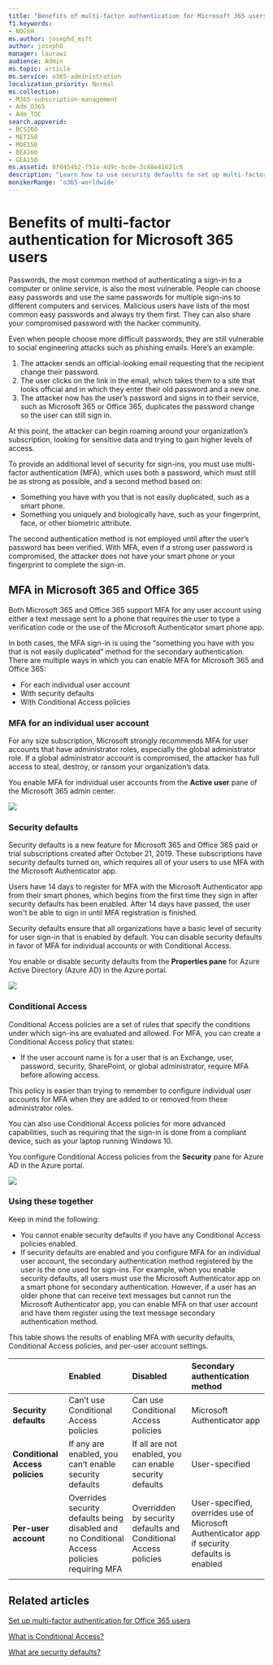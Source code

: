 ```yaml
---
title: "Benefits of multi-factor authentication for Microsoft 365 users"
f1.keywords:
- NOCSH
ms.author: josephd_msft
author: josephd
manager: laurawi
audience: Admin
ms.topic: article
ms.service: o365-administration
localization_priority: Normal
ms.collection: 
- M365-subscription-management 
- Adm_O365
- Adm_TOC
search.appverid:
- BCS160
- MET150
- MOE150
- BEA160
- GEA150
ms.assetid: 8f0454b2-f51a-4d9c-bcde-2c48e41621c6
description: "Learn how to use security defaults to set up multi-factor authentication for Office 365 users."
monikerRange: 'o365-worldwide'
---
```


# Benefits of multi-factor authentication for Microsoft 365 users

Passwords, the most common method of authenticating a sign-in to a computer or online service, is also the most vulnerable. People can choose easy passwords and use the same passwords for multiple sign-ins to different computers and services. Malicious users have lists of the most common easy passwords and always try them first. They can also share your compromised password with the hacker community.

Even when people choose more difficult passwords, they are still vulnerable to social engineering attacks such as phishing emails. Here’s an example:

1.	The attacker sends an official-looking email requesting that the recipient change their password. 
2.	The user clicks on the link in the email, which takes them to a site that looks official and in which they enter their old password and a new one. 
3.	The attacker now has the user’s password and signs in to their service, such as Microsoft 365 or Office 365, duplicates the password change so the user can still sign in.

At this point, the attacker can begin roaming around your organization’s subscription, looking for sensitive data and trying to gain higher levels of access.

To provide an additional level of security for sign-ins, you must use multi-factor authentication (MFA), which uses both a password, which must still be as strong as possible, and a second method based on:

- Something you have with you that is not easily duplicated, such as a smart phone.
- Something you uniquely and biologically have, such as your fingerprint, face, or other biometric attribute.

The second authentication method is not employed until after the user’s password has been verified. With MFA, even if a strong user password is compromised, the attacker does not have your smart phone or your fingerprint to complete the sign-in.

## MFA in Microsoft 365 and Office 365

Both Microsoft 365 and Office 365 support MFA for any user account using either a text message sent to a phone that requires the user to type a verification code or the use of the Microsoft Authenticator smart phone app. 

In both cases, the MFA sign-in is using the “something you have with you that is not easily duplicated” method for the secondary authentication.
There are multiple ways in which you can enable MFA for Microsoft 365 and Office 365:

- For each individual user account
- With security defaults
- With Conditional Access policies

### MFA for an individual user account
For any size subscription, Microsoft strongly recommends MFA for user accounts that have administrator roles, especially the global administrator role. If a global administrator account is compromised, the attacker has full access to steal, destroy, or ransom your organization’s data.

You enable MFA for individual user accounts from the **Active user** pane of the Microsoft 365 admin center.

![](../../media/benefits-of-multi-factor-authentication/per-user-mfa.png)

### Security defaults

Security defaults is a new feature for Microsoft 365 and Office 365 paid or trial subscriptions created after October 21, 2019. These subscriptions have security defaults turned on, which requires all of your users to use MFA with the Microsoft Authenticator app.
 
Users have 14 days to register for MFA with the Microsoft Authenticator app from their smart phones, which begins from the first time they sign in after security defaults has been enabled. After 14 days have passed, the user won't be able to sign in until MFA registration is finished.

Security defaults ensure that all organizations have a basic level of security for user sign-in that is enabled by default. You can disable security defaults in favor of MFA for individual accounts or with Conditional Access.

You enable or disable security defaults from the **Properties pane** for Azure Active Directory (Azure AD) in the Azure portal.

![](../../media/benefits-of-multi-factor-authentication/security-defaults-mfa.png)

### Conditional Access

Conditional Access policies are a set of rules that specify the conditions under which sign-ins are evaluated and allowed. For MFA, you can create a Conditional Access policy that states:

- If the user account name is for a user that is an Exchange, user, password, security, SharePoint, or global administrator, require MFA before allowing access.

This policy is easier than trying to remember to configure individual user accounts for MFA when they are added to or removed from these administrator roles.

You can also use Conditional Access policies for more advanced capabilities, such as requiring that the sign-in is done from a compliant device, such as your laptop running Windows 10.

You configure Conditional Access policies from the **Security** pane for Azure AD in the Azure portal.

![](../../media/benefits-of-multi-factor-authentication/conditional-access-mfa.png)

### Using these together

Keep in mind the following:

- You cannot enable security defaults if you have any Conditional Access policies enabled.
- If security defaults are enabled and you configure MFA for an individual user account, the secondary authentication method registered by the user is the one used for sign-ins.
  For example, when you enable security defaults, all users must use the Microsoft Authenticator app on a smart phone for secondary authentication. However, if a user has an older phone that can receive text messages but cannot run the Microsoft Authenticator app, you can enable MFA on that user account and have them register using the text message secondary authentication method.

This table shows the results of enabling MFA with security defaults, Conditional Access policies, and per-user account settings.

|| Enabled | Disabled | Secondary authentication method |
|:-------|:-----|:-------|:-------|
| **Security defaults**  | Can’t use Conditional Access policies | Can use Conditional Access policies | Microsoft Authenticator app |
| **Conditional Access policies** | If any are enabled, you can’t enable security defaults | If all are not enabled, you can enable security defaults  | User-specified  |
| **Per-user account** | Overrides security defaults being disabled and no Conditional Access policies requiring MFA  | Overridden by security defaults and Conditional Access policies  | User-specified, overrides use of Microsoft Authenticator app if security defaults is enabled |
||||

## Related articles

[Set up multi-factor authentication for Office 365 users](set-up-multi-factor-authentication.md)

[What is Conditional Access?](https://docs.microsoft.com/azure/active-directory/conditional-access/overview)

[What are security defaults?](https://docs.microsoft.com/azure/active-directory/fundamentals/concept-fundamentals-security-defaults)
